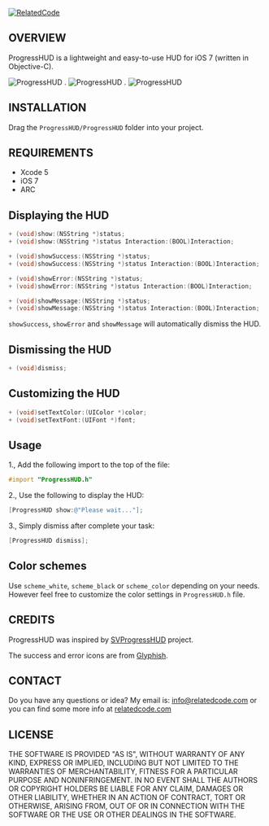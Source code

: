 [![RelatedCode](http://relatedcode.com/github/header2.png)](http://relatedcode.com)

## OVERVIEW

ProgressHUD is a lightweight and easy-to-use HUD for iOS 7 (written in Objective-C).

![ProgressHUD](http://relatedcode.com/github/progresshud01.png)
.
![ProgressHUD](http://relatedcode.com/github/progresshud02.png)
.
![ProgressHUD](http://relatedcode.com/github/progresshud03.png)

## INSTALLATION

Drag the `ProgressHUD/ProgressHUD` folder into your project.

## REQUIREMENTS

- Xcode 5
- iOS 7
- ARC

## Displaying the HUD

```objective-c
+ (void)show:(NSString *)status;
+ (void)show:(NSString *)status Interaction:(BOOL)Interaction;

+ (void)showSuccess:(NSString *)status;
+ (void)showSuccess:(NSString *)status Interaction:(BOOL)Interaction;

+ (void)showError:(NSString *)status;
+ (void)showError:(NSString *)status Interaction:(BOOL)Interaction;

+ (void)showMessage:(NSString *)status;
+ (void)showMessage:(NSString *)status Interaction:(BOOL)Interaction;
```

`showSuccess`, `showError` and `showMessage` will automatically dismiss the HUD.

## Dismissing the HUD

```objective-c
+ (void)dismiss;
```

## Customizing the HUD

```objective-c
+ (void)setTextColor:(UIColor *)color;
+ (void)setTextFont:(UIFont *)font;
```

## Usage

1., Add the following import to the top of the file:

```objective-c
#import "ProgressHUD.h"
```

2., Use the following to display the HUD:

```objective-c
[ProgressHUD show:@"Please wait..."];
```

3., Simply dismiss after complete your task:

```objective-c
[ProgressHUD dismiss];
```

## Color schemes

Use `scheme_white`, `scheme_black` or `scheme_color` depending on your needs. However feel free to customize the color settings in `ProgressHUD.h` file.

## CREDITS

ProgressHUD was inspired by [SVProgressHUD](https://github.com/samvermette/SVProgressHUD) project.

The success and error icons are from [Glyphish](http://glyphish.com).

## CONTACT

Do you have any questions or idea? My email is: info@relatedcode.com or you can find some more info at [relatedcode.com](http://relatedcode.com)

## LICENSE

THE SOFTWARE IS PROVIDED "AS IS", WITHOUT WARRANTY OF ANY KIND, EXPRESS OR
IMPLIED, INCLUDING BUT NOT LIMITED TO THE WARRANTIES OF MERCHANTABILITY,
FITNESS FOR A PARTICULAR PURPOSE AND NONINFRINGEMENT. IN NO EVENT SHALL THE
AUTHORS OR COPYRIGHT HOLDERS BE LIABLE FOR ANY CLAIM, DAMAGES OR OTHER
LIABILITY, WHETHER IN AN ACTION OF CONTRACT, TORT OR OTHERWISE, ARISING FROM,
OUT OF OR IN CONNECTION WITH THE SOFTWARE OR THE USE OR OTHER DEALINGS IN
THE SOFTWARE.
